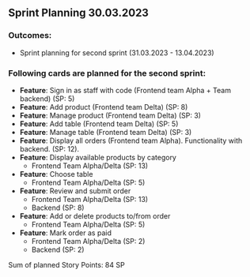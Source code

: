 ## Sprint Planning 30.03.2023

### Outcomes:

- Sprint planning for second sprint (31.03.2023 - 13.04.2023)


### Following cards are planned for the second sprint:

- **Feature**: Sign in as staff with code (Frontend team Alpha + Team backend) (SP: 5)
- **Feature**: Add product (Frontend team Delta) (SP: 8)
- **Feature**: Manage product (Frontend team Delta) (SP: 3)
- **Feature**: Add table (Frontend team Delta) (SP: 5)
- **Feature**: Manage table (Frontend team Delta) (SP: 3)
- **Feature**: Display all orders (Frontend team Alpha). Functionality with backend. (SP: 12).
- **Feature**: Display available products by category 
  - Frontend Team Alpha/Delta (SP: 13)
- **Feature**: Choose table 
  - Frontend Team Alpha/Delta (SP: 5)
- **Feature**: Review and submit order
  - Frontend Team Alpha/Delta (SP: 13)
  - Backend (SP: 8)
- **Feature**: Add or delete products to/from order
  - Frontend Team Alpha/Delta (SP: 5)
- **Feature**: Mark order as paid
  - Frontend Team Alpha/Delta (SP: 2)
  - Backend (SP: 2)

Sum of planned Story Points: 84 SP
